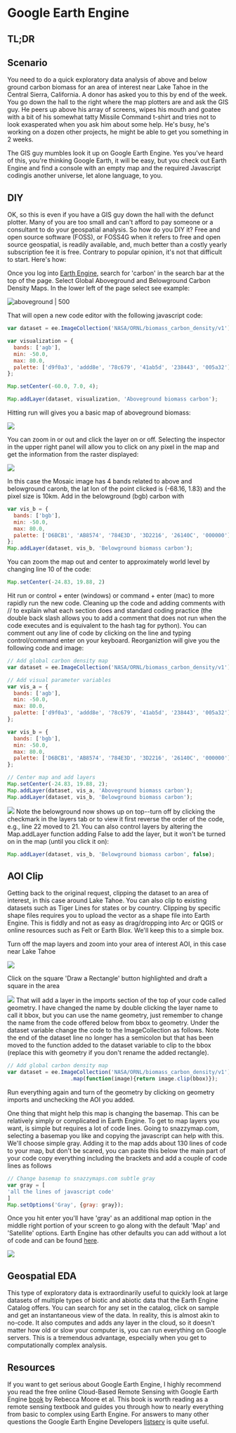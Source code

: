 # Google Earth Engine

## TL;DR


## Scenario
You need to do a quick exploratory data analysis of above and below ground carbon biomass for an area of interest near Lake Tahoe in the Central Sierra, California. A donor has asked you to this by end of the week. You go down the hall to the right where the map plotters are and ask the GIS guy. He peers up above his array of screens, wipes his mouth and goatee with a bit of his somewhat tatty Missile Command t-shirt and tries not to look exasperated when you ask him about some help. He's busy, he's working on a dozen other projects, he might be able to get you something in 2 weeks. 

The GIS guy mumbles look it up on Google Earth Engine. Yes you've heard of this, you're thinking Google Earth, it will be easy, but you check out Earth Engine and find a console with an empty map and the required Javascript codingis another universe, let alone language, to you. 

## DIY
OK, so this is even if you have a GIS guy down the hall with the defunct plotter. Many of you are too small and can't afford to pay someone or a consultant to do your geospatial analysis. So how do you DIY it? Free and open source software (FOSS), or FOSS4G when it refers to free and open source geospatial, is readily available, and, much better than a costly yearly subscription fee it is free. Contrary to popular opinion, it's not that difficult to start. Here's how:

Once you log into [Earth Engine](https://code.earthengine.google.com/), search for 'carbon' in the search bar at the top of the page. Select Global Aboveground and Belowground Carbon Density Maps. In the lower left of the page select see example: 

![aboveground | 500](https://i.imgur.com/z3xt9WD.png)

That will open a new code editor with the following javascript code:
```javascript
var dataset = ee.ImageCollection('NASA/ORNL/biomass_carbon_density/v1');

var visualization = {
  bands: ['agb'],
  min: -50.0,
  max: 80.0,
  palette: ['d9f0a3', 'addd8e', '78c679', '41ab5d', '238443', '005a32']
};

Map.setCenter(-60.0, 7.0, 4);

Map.addLayer(dataset, visualization, 'Aboveground biomass carbon');
```

 Hitting run will gives you a basic map of aboveground biomass:
 
![](https://i.imgur.com/m7dOCRr.png)

You can zoom in or out and click the layer on or off. Selecting the inspector in the upper right panel will allow you to click on any pixel in the map and get the information from the raster displayed:

![](https://i.imgur.com/LZcLWWh.png)

In this case the Mosaic image has 4 bands related to above and belowground caronb, the lat lon of the point clicked is (-68.16, 1.83) and the pixel size is 10km. Add in the belowground (bgb) carbon with

```javascript
var vis_b = {
  bands: ['bgb'],
  min: -50.0,
  max: 80.0,
  palette: ['D6BCB1', 'AB8574', '784E3D', '3D2216', '26140C', '000000']
};
Map.addLayer(dataset, vis_b, 'Belowground biomass carbon');
```

You can zoom the map out and center to approximately world level by changing line 10 of the code:

```javascript
Map.setCenter(-24.83, 19.88, 2)
```

Hit run or control + enter (windows) or command + enter (mac) to more rapidly run the new code. Cleaning up the code and adding comments with // to explain what each section does and standard coding practice (the double back slash allows you to add a comment that does not run when the code executes and is equivalent to the hash tag for python). You can comment out any line of code by clicking on the line and typing control/command enter on your keyboard. Reorganiztion will give you the following code and image:

```javascript
// Add global carbon density map
var dataset = ee.ImageCollection('NASA/ORNL/biomass_carbon_density/v1');

// Add visual parameter variables
var vis_a = {
  bands: ['agb'],
  min: -50.0,
  max: 80.0,
  palette: ['d9f0a3', 'addd8e', '78c679', '41ab5d', '238443', '005a32']
};

var vis_b = {
  bands: ['bgb'],
  min: -50.0,
  max: 80.0,
  palette: ['D6BCB1', 'AB8574', '784E3D', '3D2216', '26140C', '000000']
};

// Center map and add layers
Map.setCenter(-24.83, 19.88, 2);
Map.addLayer(dataset, vis_a, 'Aboveground biomass carbon');
Map.addLayer(dataset, vis_b, 'Belowground biomass carbon');
```
![](https://i.imgur.com/7hkdrV0.png)
 Note the belowground now shows up on top--turn off by clicking the checkmark in the layers tab or to view it first reverse the order of the code, e.g., line 22 moved to 21. You can also control layers by altering the Map.addLayer function adding False to add the layer, but it won't be turned on in the map (until you click it on):

```javascript
Map.addLayer(dataset, vis_b, 'Belowground biomass carbon', false);
```
## AOI Clip
Getting back to the original request, clipping the dataset to an area of interest, in this case around Lake Tahoe. You can also clip to existing datasets such as Tiger Lines for states or by country. Clipping by specific shape files requires you to upload the vector as a shape file into Earth Engine. This is fiddly and not as easy as drag/dropping into Arc or QGIS or online resources such as Felt or Earth Blox. We'll keep this to a simple box.

Turn off the map layers and zoom into your area of interest AOI, in this case near Lake Tahoe

![](https://i.imgur.com/wqAZ3bC.png)

Click on the square 'Draw a Rectangle' button highlighted and draft a square in the area

![](https://i.imgur.com/Il9YmB4.png)
That will add a layer in the imports section of the top of your code called geometry. I have changed the name by double clicking the layer name to call it bbox, but you can use the name geometry, just remember to change the name from the code offered below from bbox to geometry. Under the dataset variable change the code to the ImageCollection as follows. Note the end of the dataset line no longer has a semicolon but that has been moved to the function added to the dataset variable to clip to the bbox (replace this with geometry if you don't rename the added rectangle).

```javascript
// Add global carbon density map
var dataset = ee.ImageCollection('NASA/ORNL/biomass_carbon_density/v1')
                    .map(function(image){return image.clip(bbox)});

```

Run everything again and turn of the geometry by clicking on geometry imports and unchecking the AOI you added. 

One thing that might help this map is changing the basemap. This can be relatively simply or complicated in Earth Engine. To get to map layers you want, is simple but requires a lot of code lines. Going to snazzymap.com, selecting a basemap you like and copying the javascript can help with this. We'll choose simple gray. Adding it to the map adds about 130 lines of code to your map, but don't be scared, you can paste this below the main part of your code copy everything including the brackets and add a couple of code lines as follows

```javascript
// Change basemap to snazzymaps.com subtle gray
var gray = [
'all the lines of javascript code'
]
Map.setOptions('Gray', {gray: gray});
```
Once you hit enter you'll have 'gray' as an additional map option in the middle right portion of your screen to go along with the default 'Map' and 'Satellite' options. Earth Engine has other defaults you can add without a lot of code and can be found [here](https://developers.google.com/earth-engine/tutorials/community/customizing-base-map-styles).

![](https://i.imgur.com/X16YsFz.png)

## Geospatial EDA
This type of exploratory data is extraordinarily useful to quickly look at large datasets of multiple types of biotic and abiotic data that the Earth Engine Catalog offers. You can search for any set in the catalog, click on sample and get an instantaneous view of the data. In reality, this is almost akin to no-code. It also computes and adds any layer in the cloud, so it doesn't matter how old or slow your computer is, you can run everything on Google servers. This is a tremendous advantage, especially when you get to computationally complex analysis.

## Resources
If you want to get serious about Google Earth Engine, I highly recommend you read the free online Cloud-Based Remote Sensing with Google Earth Engine [book](https://www.eefabook.org/) by Rebecca Moore et al. This book is worth reading as a remote sensing textbook and guides you through how to nearly everything from basic to complex using Earth Engine. For answers to many other questions the Google Earth Engine Developers [listserv](https://groups.google.com/g/google-earth-engine-developers) is quite useful.
